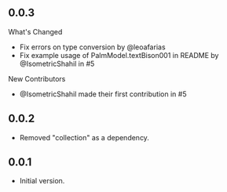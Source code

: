 ## 0.0.3

What's Changed

- Fix errors on type conversion by @leoafarias
- Fix example usage of PalmModel.textBison001 in README by @IsometricShahil in #5

New Contributors

- @IsometricShahil made their first contribution in #5

## 0.0.2

- Removed "collection" as a dependency.

## 0.0.1

- Initial version.
